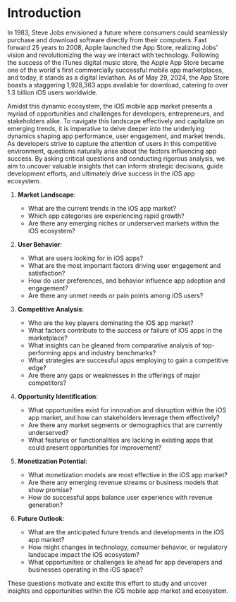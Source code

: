 # Introduction

In 1983, Steve Jobs envisioned a future where consumers could seamlessly purchase and download software directly from their computers. Fast forward 25 years to 2008, Apple launched the App Store, realizing Jobs' vision and revolutionizing the way we interact with technology. Following the success of the iTunes digital music store, the Apple App Store became one of the world's first commercially successful mobile app marketplaces, and today, it stands as a digital leviathan. As of May 29, 2024, the App Store boasts a staggering 1,928,363 apps available for download, catering to over 1.3 billion iOS users worldwide.

Amidst this dynamic ecosystem, the iOS mobile app market presents a myriad of opportunities and challenges for developers, entrepreneurs, and stakeholders alike. To navigate this landscape effectively and capitalize on emerging trends, it is imperative to delve deeper into the underlying dynamics shaping app performance, user engagement, and market trends. As developers strive to capture the attention of users in this competitive environment, questions naturally arise about the factors influencing app success. By asking critical questions and conducting rigorous analysis, we aim to uncover valuable insights that can inform strategic decisions, guide development efforts, and ultimately drive success in the iOS app ecosystem.

1. **Market Landscape**:
   - What are the current trends in the iOS app market?
   - Which app categories are experiencing rapid growth?
   - Are there any emerging niches or underserved markets within the iOS ecosystem?

2. **User Behavior**:
   - What are users looking for in iOS apps?
   - What are the most important factors driving user engagement and satisfaction?
   - How do user preferences, and behavior influence app adoption and engagement?
   - Are there any unmet needs or pain points among iOS users?

3. **Competitive Analysis**:
   - Who are the key players dominating the iOS app market?
   - What factors contribute to the success or failure of iOS apps in the marketplace?
   - What insights can be gleaned from comparative analysis of top-performing apps and industry benchmarks?
   - What strategies are successful apps employing to gain a competitive edge?
   - Are there any gaps or weaknesses in the offerings of major competitors?

4. **Opportunity Identification**:
   - What opportunities exist for innovation and disruption within the iOS app market, and how can stakeholders leverage them effectively?
   - Are there any market segments or demographics that are currently underserved?
   - What features or functionalities are lacking in existing apps that could present opportunities for improvement?

5. **Monetization Potential**:
   - What monetization models are most effective in the iOS app market?
   - Are there any emerging revenue streams or business models that show promise?
   - How do successful apps balance user experience with revenue generation?

6. **Future Outlook**:
   - What are the anticipated future trends and developments in the iOS app market?
   - How might changes in technology, consumer behavior, or regulatory landscape impact the iOS ecosystem?
   - What opportunities or challenges lie ahead for app developers and businesses operating in the iOS space?

These questions motivate and excite this effort to study and uncover insights and opportunities within the iOS mobile app market and ecosystem.
